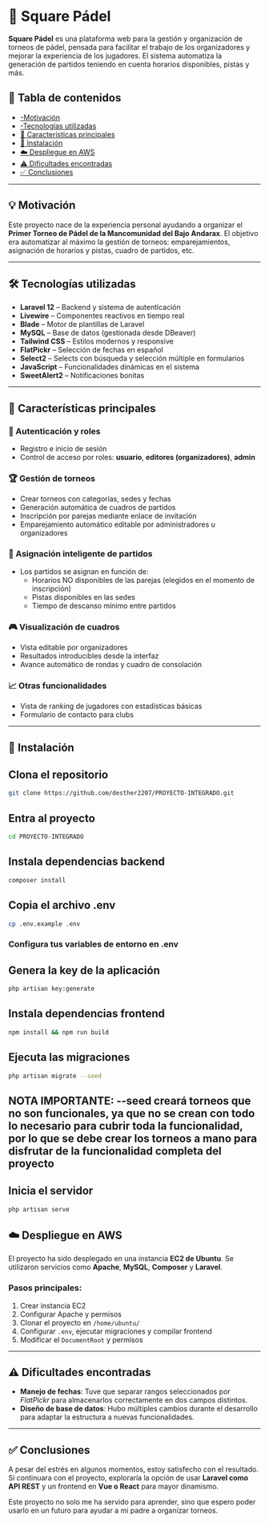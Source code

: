 # 🎾 Square Pádel

**Square Pádel** es una plataforma web para la gestión y organización de torneos de pádel, pensada para facilitar el trabajo de los organizadores y mejorar la experiencia de los jugadores. El sistema automatiza la generación de partidos teniendo en cuenta horarios disponibles, pistas y más.

## 📌 Tabla de contenidos

- [-Motivación](#motivación)
- [-Tecnologías utilizadas](#tecnologías-utilizadas)
- [🚀 Características principales](#características-principales)
- [🧪 Instalación](#instalación)
- [☁️ Despliegue en AWS](#despliegue-en-aws)
- [⚠️ Dificultades encontradas](#dificultades-encontradas)
- [✅ Conclusiones](#conclusiones)

---

## 💡 Motivación

Este proyecto nace de la experiencia personal ayudando a organizar el **Primer Torneo de Pádel de la Mancomunidad del Bajo Andarax**. El objetivo era automatizar al máximo la gestión de torneos: emparejamientos, asignación de horarios y pistas, cuadro de partidos, etc.

---

## 🛠️ Tecnologías utilizadas

- **Laravel 12** – Backend y sistema de autenticación
- **Livewire** – Componentes reactivos en tiempo real
- **Blade** – Motor de plantillas de Laravel
- **MySQL** – Base de datos (gestionada desde DBeaver)
- **Tailwind CSS** – Estilos modernos y responsive
- **FlatPickr** – Selección de fechas en español
- **Select2** – Selects con búsqueda y selección múltiple en formularios
- **JavaScript** – Funcionalidades dinámicas en el sistema
- **SweetAlert2** – Notificaciones bonitas

---

## 🚀 Características principales

### 🔐 Autenticación y roles

- Registro e inicio de sesión
- Control de acceso por roles: **usuario**, **editores (organizadores)**, **admin**

### 🏆 Gestión de torneos

- Crear torneos con categorías, sedes y fechas
- Generación automática de cuadros de partidos
- Inscripción por parejas mediante enlace de invitación
- Emparejamiento automático editable por administradores u organizadores

### 📅 Asignación inteligente de partidos

- Los partidos se asignan en función de:
  - Horarios NO disponibles de las parejas (elegidos en el momento de inscripción)
  - Pistas disponibles en las sedes
  - Tiempo de descanso mínimo entre partidos

### 🎮 Visualización de cuadros

- Vista editable por organizadores
- Resultados introducibles desde la interfaz
- Avance automático de rondas y cuadro de consolación

### 📈 Otras funcionalidades

- Vista de ranking de jugadores con estadísticas básicas
- Formulario de contacto para clubs

---

## 🧪 Instalación

## Clona el repositorio
```bash
git clone https://github.com/desther2207/PROYECTO-INTEGRADO.git
```
## Entra al proyecto
```bash
cd PROYECTO-INTEGRADO
```
## Instala dependencias backend
```bash
composer install
```
## Copia el archivo .env
```bash
cp .env.example .env
```
### Configura tus variables de entorno en .env

## Genera la key de la aplicación
```bash
php artisan key:generate
```
## Instala dependencias frontend
```bash
npm install && npm run build
```
## Ejecuta las migraciones
```bash
php artisan migrate --seed
```
## NOTA IMPORTANTE: --seed creará torneos que no son funcionales, ya que no se crean con todo lo necesario para cubrir toda la funcionalidad, por lo que se debe crear los torneos a mano para disfrutar de la funcionalidad completa del proyecto

## Inicia el servidor
```bash
php artisan serve
```

## ☁️ Despliegue en AWS

El proyecto ha sido desplegado en una instancia **EC2 de Ubuntu**. Se utilizaron servicios como **Apache**, **MySQL**, **Composer** y **Laravel**.

### Pasos principales:

1. Crear instancia EC2
2. Configurar Apache y permisos
3. Clonar el proyecto en `/home/ubuntu/`
4. Configurar `.env`, ejecutar migraciones y compilar frontend
5. Modificar el `DocumentRoot` y permisos

---

## ⚠️ Dificultades encontradas

- **Manejo de fechas**: Tuve que separar rangos seleccionados por *FlatPickr* para almacenarlos correctamente en dos campos distintos.
- **Diseño de base de datos**: Hubo múltiples cambios durante el desarrollo para adaptar la estructura a nuevas funcionalidades.

---

## ✅ Conclusiones

A pesar del estrés en algunos momentos, estoy satisfecho con el resultado. Si continuara con el proyecto, exploraría la opción de usar **Laravel como API REST** y un frontend en **Vue o React** para mayor dinamismo.

Este proyecto no solo me ha servido para aprender, sino que espero poder usarlo en un futuro para ayudar a mi padre a organizar torneos.

